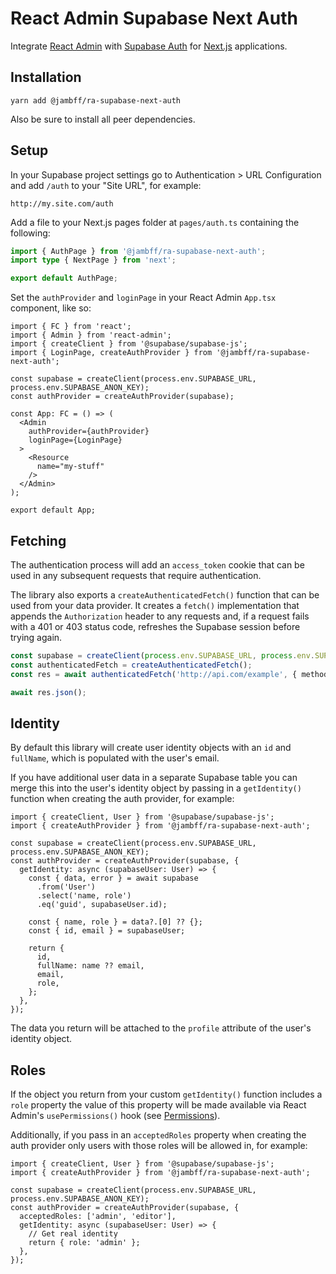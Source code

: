 # React Admin Supabase Next Auth

Integrate [React Admin](https://marmelab.com/react-admin/) with
[Supabase Auth](https://supabase.com/auth) for
[Next.js](https://nextjs.org/) applications.

## Installation

```text
yarn add @jambff/ra-supabase-next-auth
```

Also be sure to install all peer dependencies.

## Setup

In your Supabase project settings go to Authentication > URL Configuration and
add `/auth` to your "Site URL", for example:

```text
http://my.site.com/auth
```

Add a file to your Next.js pages folder at `pages/auth.ts` containing the following:

```ts
import { AuthPage } from '@jambff/ra-supabase-next-auth';
import type { NextPage } from 'next';

export default AuthPage;
```

Set the `authProvider` and `loginPage` in your React Admin `App.tsx` component, like so:

```tsx
import { FC } from 'react';
import { Admin } from 'react-admin';
import { createClient } from '@supabase/supabase-js';
import { LoginPage, createAuthProvider } from '@jambff/ra-supabase-next-auth';

const supabase = createClient(process.env.SUPABASE_URL, process.env.SUPABASE_ANON_KEY);
const authProvider = createAuthProvider(supabase);

const App: FC = () => (
  <Admin
    authProvider={authProvider}
    loginPage={LoginPage}
  >
    <Resource
      name="my-stuff"
    />
  </Admin>
);

export default App;
```

## Fetching

The authentication process will add an `access_token` cookie that can be used
in any subsequent requests that require authentication.

The library also exports a `createAuthenticatedFetch()` function that can be
used from your data provider. It creates a `fetch()` implementation that appends
the `Authorization` header to any requests and, if a request fails with a 401 or
403 status code, refreshes the Supabase session before trying again.

```ts
const supabase = createClient(process.env.SUPABASE_URL, process.env.SUPABASE_ANON_KEY);
const authenticatedFetch = createAuthenticatedFetch();
const res = await authenticatedFetch('http://api.com/example', { method: 'POST' });

await res.json();
```

## Identity

By default this library will create user identity objects with an `id` and
`fullName`, which is populated with the user's email.

If you have additional user data in a separate Supabase table you can merge this
into the user's identity object by passing in a `getIdentity()` function when
creating the auth provider, for example:

```tsx
import { createClient, User } from '@supabase/supabase-js';
import { createAuthProvider } from '@jambff/ra-supabase-next-auth';

const supabase = createClient(process.env.SUPABASE_URL, process.env.SUPABASE_ANON_KEY);
const authProvider = createAuthProvider(supabase, {
  getIdentity: async (supabaseUser: User) => {
    const { data, error } = await supabase
      .from('User')
      .select('name, role')
      .eq('guid', supabaseUser.id);

    const { name, role } = data?.[0] ?? {};
    const { id, email } = supabaseUser;

    return {
      id,
      fullName: name ?? email,
      email,
      role,
    };
  },
});
```

The data you return will be attached to the `profile` attribute of the user's
identity object.

## Roles

If the object you return from your custom `getIdentity()` function includes a
`role` property the value of this property will be made available via React
Admin's `usePermissions()` hook
(see [Permissions](https://marmelab.com/react-admin/Permissions.html)).

Additionally, if you pass in an `acceptedRoles` property when creating the
auth provider only users with those roles will be allowed in, for example:

```tsx
import { createClient, User } from '@supabase/supabase-js';
import { createAuthProvider } from '@jambff/ra-supabase-next-auth';

const supabase = createClient(process.env.SUPABASE_URL, process.env.SUPABASE_ANON_KEY);
const authProvider = createAuthProvider(supabase, {
  acceptedRoles: ['admin', 'editor'],
  getIdentity: async (supabaseUser: User) => {
    // Get real identity
    return { role: 'admin' };
  },
});
```
